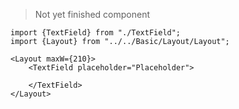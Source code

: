 > Not yet finished component

```tsx
import {TextField} from "./TextField";
import {Layout} from "../../Basic/Layout/Layout";

<Layout maxW={210}>
    <TextField placeholder="Placeholder">

    </TextField>
</Layout>
```